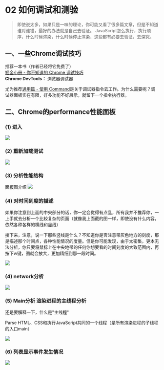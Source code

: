 # 02 如何调试和测验
> 即使说太多，如果只是一味的理论，你可能又看了很多篇文章，但是不知道谁对谁错，最好的办法就是自己去验证。
JavaScript怎么执行，执行顺序，什么时候渲染，什么时候停止渲染，这些都有必要去验证，去深究。

## 一、一些Chrome调试技巧
推荐一本书（作者已经将它免费了）    
[掘金小册 - 你不知道的 Chrome 调试技巧](https://juejin.cn/book/6844733783166418958)   
**Chrome DevTools：** 浏览器调试器

尤为推荐[通用篇 - 使用 Command](https://juejin.cn/book/6844733783166418958/section/6844733783204167688)是关于调试器指令去工作。为什么需要呢？调试器面板实在有限，好多功能不好展示，就留下一个指令执行器。

## 二、Chrome的performance性能面板

### **(1) 进入**
<img src="./image/Performance/0.png" />

### **(2) 重新加载测试**
<img src="./image/Performance/1.png" />

### **(3) 分析性能结构**
面板图介绍
<img src="./image/Performance/2.png" />

### **(4) 对时间刻度的描述**
如果你注意到上面的中央部分的话，你一定会觉得有点乱，所有我并不推荐你，一上手就去分析一个比较复杂的页面（就像我上面截的图一样，即使没有什么内容，依然各种各样的横线和竖线）

接下来，注意，说一下那些竖线是什么？不知道你是否注意带灰色地方的刻度，那是描述那个时间点，各种性能情况的度量。但是你可能发现，由于太密集，更本无法分析，你只要将鼠标上在中央地带的任何你想要看的时间刻度的大致范围内，再按下w键，图就会放大，更加精细到那一段时间。

<img src="./image/Performance/3.png" />


### **(4) network分析**
<img src="./image/Performance/4.png" />

### **(5) Main分析 渲染进程的主线程分析**
还是要解释一下，什么是"主线程"    

Parse HTML、CSS和执行JavaScript共同的一个线程（是所有渲染进程的子线程的入口main）

<img src="./image/Performance/5.png" />

### **(6) 列表显示事件发生情况**

<img src="./image/Performance/6.png" />